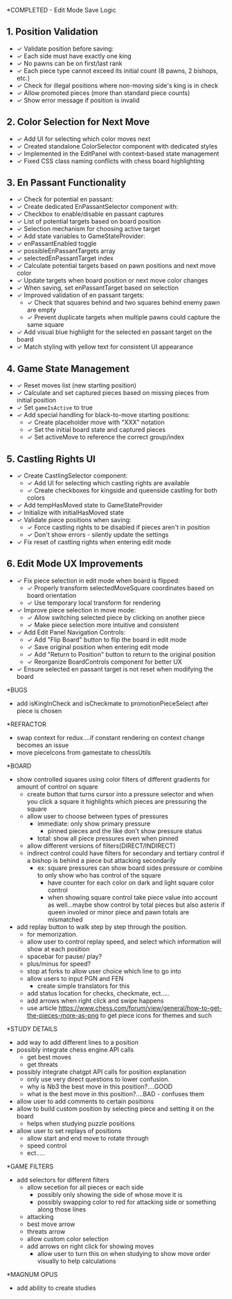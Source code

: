 \*COMPLETED - Edit Mode Save Logic

## 1. Position Validation

- ✓ Validate position before saving:
- ✓ Each side must have exactly one king
- ✓ No pawns can be on first/last rank
- ✓ Each piece type cannot exceed its initial count (8 pawns, 2 bishops, etc.)
- ✓ Check for illegal positions where non-moving side's king is in check
- ✓ Allow promoted pieces (more than standard piece counts)
- ✓ Show error message if position is invalid

## 2. Color Selection for Next Move

- ✓ Add UI for selecting which color moves next
- ✓ Created standalone ColorSelector component with dedicated styles
- ✓ Implemented in the EditPanel with context-based state management
- ✓ Fixed CSS class naming conflicts with chess board highlighting

## 3. En Passant Functionality

- ✓ Check for potential en passant:
- ✓ Create dedicated EnPassantSelector component with:
- ✓ Checkbox to enable/disable en passant captures
- ✓ List of potential targets based on board position
- ✓ Selection mechanism for choosing active target
- ✓ Add state variables to GameStateProvider:
- ✓ enPassantEnabled toggle
- ✓ possibleEnPassantTargets array
- ✓ selectedEnPassantTarget index
- ✓ Calculate potential targets based on pawn positions and next move color
- ✓ Update targets when board position or next move color changes
- ✓ When saving, set enPassantTarget based on selection
- ✓ Improved validation of en passant targets:
  - ✓ Check that squares behind and two squares behind enemy pawn are empty
  - ✓ Prevent duplicate targets when multiple pawns could capture the same square
- ✓ Add visual blue highlight for the selected en passant target on the board
- ✓ Match styling with yellow text for consistent UI appearance

## 4. Game State Management

- ✓ Reset moves list (new starting position)
- ✓ Calculate and set captured pieces based on missing pieces from initial position
- ✓ Set `gameIsActive` to true
- ✓ Add special handling for black-to-move starting positions:
  - ✓ Create placeholder move with "XXX" notation
  - ✓ Set the initial board state and captured pieces
  - ✓ Set activeMove to reference the correct group/index

## 5. Castling Rights UI

- ✓ Create CastlingSelector component:
  - ✓ Add UI for selecting which castling rights are available
  - ✓ Create checkboxes for kingside and queenside castling for both colors
- ✓ Add tempHasMoved state to GameStateProvider
- ✓ Initialize with initialHasMoved state
- ✓ Validate piece positions when saving:
  - ✓ Force castling rights to be disabled if pieces aren't in position
  - ✓ Don't show errors - silently update the settings
- ✓ Fix reset of castling rights when entering edit mode

## 6. Edit Mode UX Improvements

- ✓ Fix piece selection in edit mode when board is flipped:
  - ✓ Properly transform selectedMoveSquare coordinates based on board orientation
  - ✓ Use temporary local transform for rendering
- ✓ Improve piece selection in move mode:
  - ✓ Allow switching selected piece by clicking on another piece
  - ✓ Make piece selection more intuitive and consistent
- ✓ Add Edit Panel Navigation Controls:
  - ✓ Add "Flip Board" button to flip the board in edit mode
  - ✓ Save original position when entering edit mode
  - ✓ Add "Return to Position" button to return to the original position
  - ✓ Reorganize BoardControls component for better UX
- ✓ Ensure selected en passant target is not reset when modifying the board

\*BUGS

- add isKingInCheck and isCheckmate to promotionPieceSelect after piece
  is chosen

\*REFRACTOR

- swap context for redux....if constant rendering on context change becomes an issue
- move pieceIcons from gamestate to chessUtils

\*BOARD

- show controlled squares using color filters of different gradients for amount of control on square
  - create button that turns cursor into a pressure selector and when you click a square it highlights which pieces are pressuring the square
  - allow user to choose between types of pressures
    - immediate: only show primary pressure
      - pinned pieces and the like don't show pressure status
    - total: show all piece pressures even when pinned
  - allow different versions of filters(DIRECT/INDIRECT)
  - indirect control could have filters for secondary and tertiary control if a bishop is behind a piece but attacking secondarily
    - ex: square pressures can show board sides pressure or combine to only show who has control of the square
      - have counter for each color on dark and light square color control
      - when showing square control take piece value into account as well...maybe show control by total pieces but also asterix if queen involed or minor piece and pawn totals are mismatched
- add replay button to walk step by step through the position.
  - for memorization.
  - allow user to control replay speed, and select which information will show at each position
  - spacebar for pause/ play?
  - plus/minus for speed?
  - stop at forks to allow user choice which line to go into
  - allow users to input PGN and FEN
    - create simple translators for this
  - add status location for checks, checkmate, ect.....
  - add arrows when right click and swipe happens
  - use article https://www.chess.com/forum/view/general/how-to-get-the-pieces-more-as-png to get piece icons for themes and such

\*STUDY DETAILS

- add way to add different lines to a position
- possibly integrate chess engine API calls
  - get best moves
  - get threats
- possibly integrate chatgpt API calls for position explanation
  - only use very direct questions to lower confusion.
  - why is Nb3 the best move in this position?....GOOD
  - what is the best move in this position?....BAD - confuses them
- allow user to add comments to certain positions
- allow to build custom position by selecting piece and setting it on the board
  - helps when studying puzzle positions
- allow user to set replays of positions
  - allow start and end move to rotate through
  - speed control
  - ect.....

\*GAME FILTERS

- add selectors for different filters
  - allow secetion for all pieces or each side
    - possibly only showing the side of whose move it is
    - possibly swapping color to red for attacking side or something along those lines
  - attacking
  - best move arrow
  - threats arrow
  - allow custom color selection
  - add arrows on right click for showing moves
    - allow user to turn this on when studying to show move order visually to help calculations

\*MAGNUM OPUS

- add ability to create studies
